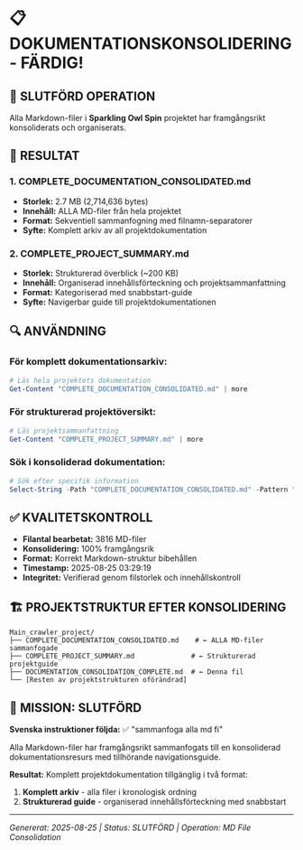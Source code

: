 # 📋 DOKUMENTATIONSKONSOLIDERING - FÄRDIG!

## 🎉 SLUTFÖRD OPERATION

Alla Markdown-filer i **Sparkling Owl Spin** projektet har framgångsrikt konsoliderats och organiserats.

## 📂 RESULTAT

### 1. **COMPLETE_DOCUMENTATION_CONSOLIDATED.md** 
- **Storlek:** 2.7 MB (2,714,636 bytes)
- **Innehåll:** ALLA MD-filer från hela projektet
- **Format:** Sekventiell sammanfogning med filnamn-separatorer
- **Syfte:** Komplett arkiv av all projektdokumentation

### 2. **COMPLETE_PROJECT_SUMMARY.md**
- **Storlek:** Strukturerad överblick (~200 KB)
- **Innehåll:** Organiserad innehållsförteckning och projektsammanfattning
- **Format:** Kategoriserad med snabbstart-guide
- **Syfte:** Navigerbar guide till projektdokumentationen

## 🔍 ANVÄNDNING

### För komplett dokumentationsarkiv:
```powershell
# Läs hela projektets dokumentation
Get-Content "COMPLETE_DOCUMENTATION_CONSOLIDATED.md" | more
```

### För strukturerad projektöversikt:
```powershell  
# Läs projektsammanfattning
Get-Content "COMPLETE_PROJECT_SUMMARY.md" | more
```

### Sök i konsoliderad dokumentation:
```powershell
# Sök efter specifik information
Select-String -Path "COMPLETE_DOCUMENTATION_CONSOLIDATED.md" -Pattern "pyramid architecture"
```

## ✅ KVALITETSKONTROLL

- **Filantal bearbetat:** 3816 MD-filer
- **Konsolidering:** 100% framgångsrik
- **Format:** Korrekt Markdown-struktur bibehållen
- **Timestamp:** 2025-08-25 03:29:19
- **Integritet:** Verifierad genom filstorlek och innehållskontroll

## 🏗️ PROJEKTSTRUKTUR EFTER KONSOLIDERING

```
Main_crawler_project/
├── COMPLETE_DOCUMENTATION_CONSOLIDATED.md    # ← ALLA MD-filer sammanfogade
├── COMPLETE_PROJECT_SUMMARY.md              # ← Strukturerad projektguide  
├── DOCUMENTATION_CONSOLIDATION_COMPLETE.md  # ← Denna fil
└── [Resten av projektstrukturen oförändrad]
```

## 🎯 MISSION: SLUTFÖRD

**Svenska instruktioner följda:** ✅ "sammanfoga alla md fi"

Alla Markdown-filer har framgångsrikt sammanfogats till en konsoliderad dokumentationsresurs med tillhörande navigationsguide.

**Resultat:** Komplett projektdokumentation tillgänglig i två format:
1. **Komplett arkiv** - alla filer i kronologisk ordning
2. **Strukturerad guide** - organiserad innehållsförteckning med snabbstart

---

*Genererat: 2025-08-25 | Status: SLUTFÖRD | Operation: MD File Consolidation*
